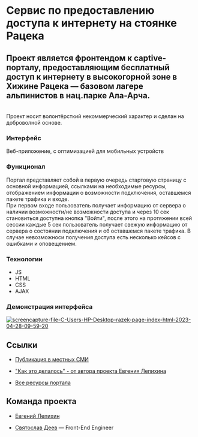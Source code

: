 # Сервис по предоставлению доступа к интернету на стоянке Рацека
## Проект является фронтендом к captive-порталу, предоставляющим бесплатный доступ к интернету в высокогорной зоне в Хижине Рацека — базовом лагере альпинистов в нац.парке Ала-Арча.
</br> Проект носит волонтёрсткий некоммерческий характер и сделан на доброволной основе.

### Интерфейс
Веб-приложение, c оптимизацией для мобильных устройств

### Функционал
Портал представляет собой в первую очередь стартовую страницу с основной информацией, ссылками на необходимые ресурсы, отображением информации о возможности подключения, оставшемся пакете трафика и входе. </br>
При первом входе пользователь получает информацию от сервера о наличии возможности/не возможности доступа и через 10 сек становиться доступна кнопка "Войти", после этого на протяжении всей сессии каждые 5 сек пользователь получает свежую информацию от сервера о состоянии подключения и об оставшемся пакете трафика. В случае невозможноси получения доступа есть несколько кейсов с ошибками и оповещением. 

### Технологии
- JS
- HTML
- CSS
- AJAX

### Демонстрация интерфейса
<a href="https://ibb.co/zFjqPhT"><img src="https://i.ibb.co/LrbV9zX/screencapture-file-C-Users-HP-Desktop-razek-page-index-html-2023-04-28-09-59-20.png" alt="screencapture-file-C-Users-HP-Desktop-razek-page-index-html-2023-04-28-09-59-20" border="0"></a>

## Ссылки  

- [Публикация в местных СМИ](https://economist.kg/novosti/2023/04/14/alpinist-iz-rossii-za-svoj-schet-provel-internet-v-alplager-v-kyrgyzstane-potratil-100-tysyach-somov/)

- ["Как это делалось" - от автора проекта Евгения Лепихина](https://disk.yandex.ru/i/tH-vM4GqW4HDlA)

- [Все ресурсы портала](https://github.com/orgs/ala-archa/repositories)


## Команда проекта

- [Евгений Лепихин](https://github.com/johnlepikhin)

- [Святослав Деев](https://github.com/xkochevnikx) — Front-End Engineer
